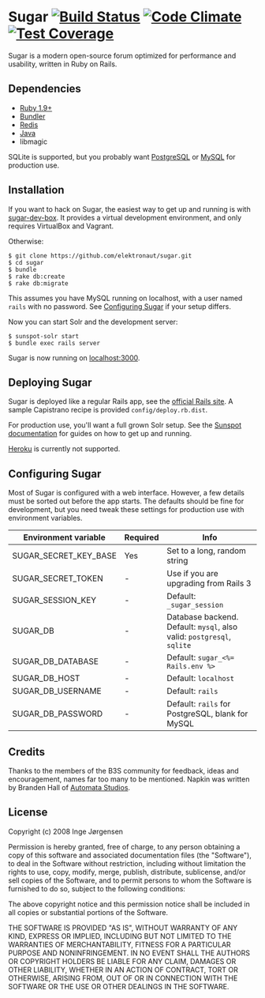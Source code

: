 # Sugar [![Build Status](https://travis-ci.org/elektronaut/sugar.svg?branch=master)](https://travis-ci.org/elektronaut/sugar) [![Code Climate](https://codeclimate.com/github/elektronaut/sugar/badges/gpa.svg)](https://codeclimate.com/github/elektronaut/sugar) [![Test Coverage](https://codeclimate.com/github/elektronaut/sugar/badges/coverage.svg)](https://codeclimate.com/github/elektronaut/sugar)

Sugar is a modern open-source forum optimized for performance and usability,
written in Ruby on Rails.

## Dependencies

* [Ruby 1.9+](https://www.ruby-lang.org/en/)
* [Bundler](http://bundler.io/)
* [Redis](http://redis.io/)
* [Java](http://www.java.com/en/download/index.jsp)
* libmagic

SQLite is supported, but you probably want
[PostgreSQL](http://www.postgresql.org/) or [MySQL](http://www.mysql.com/) for
production use.

## Installation

If you want to hack on Sugar, the easiest way to get up and running is with
[sugar-dev-box](https://github.com/elektronaut/sugar-dev-box). It provides a
virtual development environment, and only requires VirtualBox and Vagrant.

Otherwise:

    $ git clone https://github.com/elektronaut/sugar.git
    $ cd sugar
    $ bundle
    $ rake db:create
    $ rake db:migrate

This assumes you have MySQL running on localhost, with a user named `rails`
with no password. See [Configuring Sugar](#configuration) if your setup
differs.

Now you can start Solr and the development server:

    $ sunspot-solr start
    $ bundle exec rails server

Sugar is now running on [localhost:3000](http://localhost:3000/).

## Deploying Sugar

Sugar is deployed like a regular Rails app, see the
[official Rails site](http://rubyonrails.org/deploy). A sample Capistrano
recipe is provided `config/deploy.rb.dist`.

For production use, you'll want a full grown Solr setup. See the
[Sunspot documentation](https://github.com/sunspot/sunspot) for guides on how
to get up and running.

[Heroku](https://www.heroku.com/) is currently not supported.

## <a id="configuration"></a> Configuring Sugar

Most of Sugar is configured with a web interface. However, a few details must
be sorted out before the app starts. The defaults should be fine for
development, but you need tweak these settings for production use with
environment variables.

Environment variable  | Required | Info
----------------------|----------|-----------------------------------------------------------------------
SUGAR_SECRET_KEY_BASE | Yes      | Set to a long, random string
SUGAR_SECRET_TOKEN    | -        | Use if you are upgrading from Rails 3
SUGAR_SESSION_KEY     | -        | Default: `_sugar_session`
SUGAR_DB              | -        | Database backend. Default: `mysql`, also valid: `postgresql`, `sqlite`
SUGAR_DB_DATABASE     | -        | Default: `sugar_<%= Rails.env %>`
SUGAR_DB_HOST         | -        | Default: `localhost`
SUGAR_DB_USERNAME     | -        | Default: `rails`
SUGAR_DB_PASSWORD     | -        | Default: `rails` for PostgreSQL, blank for MySQL

## Credits

Thanks to the members of the B3S community for feedback, ideas and
encouragement, names far too many to be mentioned. Napkin was written by
Branden Hall of [Automata Studios](http://automatastudios.com/).

## License

Copyright (c) 2008 Inge Jørgensen

Permission is hereby granted, free of charge, to any person obtaining a copy
of this software and associated documentation files (the "Software"), to deal
in the Software without restriction, including without limitation the rights
to use, copy, modify, merge, publish, distribute, sublicense, and/or sell
copies of the Software, and to permit persons to whom the Software is
furnished to do so, subject to the following conditions:

The above copyright notice and this permission notice shall be included in all
copies or substantial portions of the Software.

THE SOFTWARE IS PROVIDED "AS IS", WITHOUT WARRANTY OF ANY KIND, EXPRESS OR
IMPLIED, INCLUDING BUT NOT LIMITED TO THE WARRANTIES OF MERCHANTABILITY,
FITNESS FOR A PARTICULAR PURPOSE AND NONINFRINGEMENT. IN NO EVENT SHALL THE
AUTHORS OR COPYRIGHT HOLDERS BE LIABLE FOR ANY CLAIM, DAMAGES OR OTHER
LIABILITY, WHETHER IN AN ACTION OF CONTRACT, TORT OR OTHERWISE, ARISING FROM,
OUT OF OR IN CONNECTION WITH THE SOFTWARE OR THE USE OR OTHER DEALINGS IN THE
SOFTWARE.
